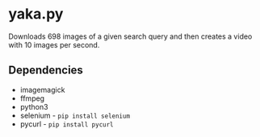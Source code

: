 # yaka.py
Downloads 698 images of a given search query and then creates a video with 10 images per second.

## Dependencies
- imagemagick
- ffmpeg
- python3
- selenium - `pip install selenium`
- pycurl - `pip install pycurl`
